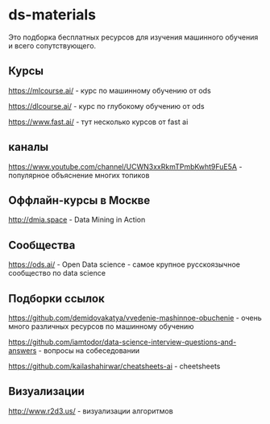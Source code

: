 # ds-materials
Это подборка бесплатных ресурсов для изучения машинного обучения и всего сопутствующего.


## Курсы

https://mlcourse.ai/ - курс по машинному обучению от ods

https://dlcourse.ai/ - курс по глубокому обучению от ods

https://www.fast.ai/ - тут несколько курсов от fast ai

## каналы

https://www.youtube.com/channel/UCWN3xxRkmTPmbKwht9FuE5A - популярное объяснение многих топиков

## Оффлайн-курсы в Москве

http://dmia.space - Data Mining in Action


## Сообщества

https://ods.ai/ - Open Data science - самое крупное русскоязычное сообщество по data science
 
## Подборки ссылок

https://github.com/demidovakatya/vvedenie-mashinnoe-obuchenie - очень много различных ресурсов по машинному обучению

https://github.com/iamtodor/data-science-interview-questions-and-answers - вопросы на собеседовании

https://github.com/kailashahirwar/cheatsheets-ai - cheetsheets


## Визуализации

http://www.r2d3.us/ - визуализации алгоритмов
